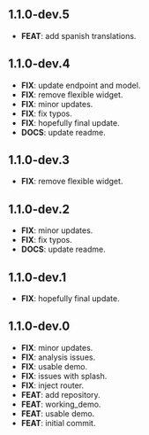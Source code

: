 ## 1.1.0-dev.5

 - **FEAT**: add spanish translations.

## 1.1.0-dev.4

 - **FIX**: update endpoint and model.
 - **FIX**: remove flexible widget.
 - **FIX**: minor updates.
 - **FIX**: fix typos.
 - **FIX**: hopefully final update.
 - **DOCS**: update readme.

## 1.1.0-dev.3

 - **FIX**: remove flexible widget.

## 1.1.0-dev.2

 - **FIX**: minor updates.
 - **FIX**: fix typos.
 - **DOCS**: update readme.

## 1.1.0-dev.1

 - **FIX**: hopefully final update.

## 1.1.0-dev.0

 - **FIX**: minor updates.
 - **FIX**: analysis issues.
 - **FIX**: usable demo.
 - **FIX**: issues with splash.
 - **FIX**: inject router.
 - **FEAT**: add repository.
 - **FEAT**: working_demo.
 - **FEAT**: usable demo.
 - **FEAT**: initial commit.


